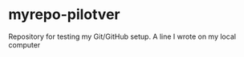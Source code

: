 # myrepo-pilotver
Repository for testing my Git/GitHub setup.
A line I wrote on my local computer  
